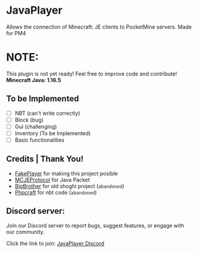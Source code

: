 # JavaPlayer
Allows the connection of Minecraft: JE clients to PocketMine servers. Made for PM4

# NOTE:
This plugin is not yet ready! Feel free to improve code and contribute!
**Minecraft Java: 1.16.5**

## To be Implemented
- [ ] NBT (can't write correctly)
- [ ] Block (bug)
- [ ] Gui (challenging)
- [ ] Inventory (To be Implemented)
- [ ] Basic functionalities

## Credits | Thank You!
- [FakePlayer](https://github.com/Muqsit/FakePlayer) for making this project posible
- [MCJEProtocol](https://github.com/GeyserMC/MCProtocolLib) for Java Packet
- [BigBrother](https://github.com/shoghicp/BigBrother) for old shoghi project (``abandoned``)
- [Phpcraft](https://github.com/Phpcraft/core) for nbt code (``abandoned``)
## Discord server: 
Join our Discord server to report bugs, suggest features, or engage with our community.

Click the link to join: [JavaPlayer Discord](https://discord.gg/4JfP4YEcCQ)
